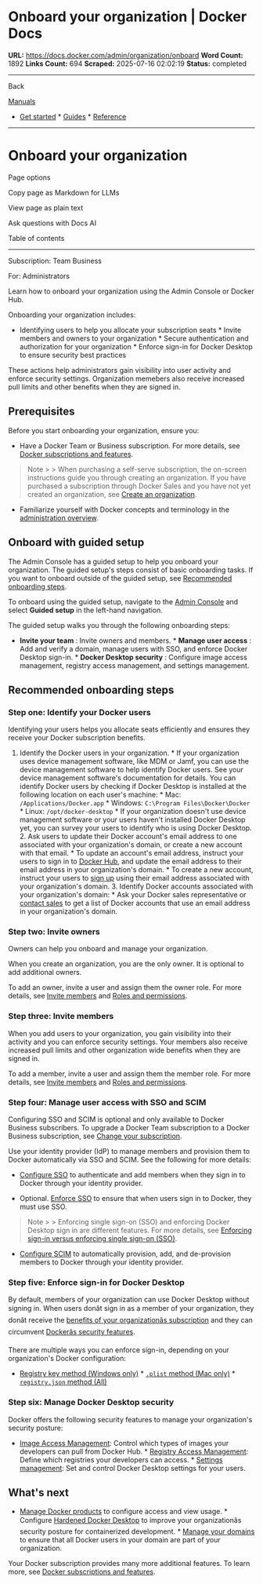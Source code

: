 # Onboard your organization | Docker Docs

**URL:** https://docs.docker.com/admin/organization/onboard
**Word Count:** 1892
**Links Count:** 694
**Scraped:** 2025-07-16 02:02:19
**Status:** completed

---

Back

[Manuals](https://docs.docker.com/manuals/)

  * [Get started](https://docs.docker.com/get-started/)   * [Guides](https://docs.docker.com/guides/)   * [Reference](https://docs.docker.com/reference/)

* * *

# Onboard your organization

Page options

Copy page as Markdown for LLMs

View page as plain text

Ask questions with Docs AI

Table of contents

* * *

Subscription: Team Business

For: Administrators

Learn how to onboard your organization using the Admin Console or Docker Hub.

Onboarding your organization includes:

  * Identifying users to help you allocate your subscription seats   * Invite members and owners to your organization   * Secure authentication and authorization for your organization   * Enforce sign-in for Docker Desktop to ensure security best practices

These actions help administrators gain visibility into user activity and enforce security settings. Organization memebers also receive increased pull limits and other benefits when they are signed in.

## Prerequisites

Before you start onboarding your organization, ensure you:

  * Have a Docker Team or Business subscription. For more details, see [Docker subscriptions and features](https://docs.docker.com/subscription/details/).

> Note >  > When purchasing a self-serve subscription, the on-screen instructions guide you through creating an organization. If you have purchased a subscription through Docker Sales and you have not yet created an organization, see [Create an organization](https://docs.docker.com/admin/organization/orgs/).

  * Familiarize yourself with Docker concepts and terminology in the [administration overview](https://docs.docker.com/admin/).

## Onboard with guided setup

The Admin Console has a guided setup to help you onboard your organization. The guided setup's steps consist of basic onboarding tasks. If you want to onboard outside of the guided setup, see [Recommended onboarding steps](https://docs.docker.com/admin/organization/onboard/#recommended-onboarding-steps).

To onboard using the guided setup, navigate to the [Admin Console](https://app.docker.com) and select **Guided setup** in the left-hand navigation.

The guided setup walks you through the following onboarding steps:

  * **Invite your team** : Invite owners and members.   * **Manage user access** : Add and verify a domain, manage users with SSO, and enforce Docker Desktop sign-in.   * **Docker Desktop security** : Configure image access management, registry access management, and settings management.

## Recommended onboarding steps

### Step one: Identify your Docker users

Identifying your users helps you allocate seats efficiently and ensures they receive your Docker subscription benefits.

  1. Identify the Docker users in your organization.      * If your organization uses device management software, like MDM or Jamf, you can use the device management software to help identify Docker users. See your device management software's documentation for details. You can identify Docker users by checking if Docker Desktop is installed at the following location on each user's machine:        * Mac: `/Applications/Docker.app`        * Windows: `C:\Program Files\Docker\Docker`        * Linux: `/opt/docker-desktop`      * If your organization doesn't use device management software or your users haven't installed Docker Desktop yet, you can survey your users to identify who is using Docker Desktop.   2. Ask users to update their Docker account's email address to one associated with your organization's domain, or create a new account with that email.      * To update an account's email address, instruct your users to sign in to [Docker Hub](https://hub.docker.com), and update the email address to their email address in your organization's domain.      * To create a new account, instruct your users to [sign up](https://hub.docker.com/signup) using their email address associated with your organization's domain.   3. Identify Docker accounts associated with your organization's domain:      * Ask your Docker sales representative or [contact sales](https://www.docker.com/pricing/contact-sales/) to get a list of Docker accounts that use an email address in your organization's domain.

### Step two: Invite owners

Owners can help you onboard and manage your organization.

When you create an organization, you are the only owner. It is optional to add additional owners.

To add an owner, invite a user and assign them the owner role. For more details, see [Invite members](https://docs.docker.com/admin/organization/members/) and [Roles and permissions](https://docs.docker.com/enterprise/security/roles-and-permissions/).

### Step three: Invite members

When you add users to your organization, you gain visibility into their activity and you can enforce security settings. Your members also receive increased pull limits and other organization wide benefits when they are signed in.

To add a member, invite a user and assign them the member role. For more details, see [Invite members](https://docs.docker.com/admin/organization/members/) and [Roles and permissions](https://docs.docker.com/enterprise/security/roles-and-permissions/).

### Step four: Manage user access with SSO and SCIM

Configuring SSO and SCIM is optional and only available to Docker Business subscribers. To upgrade a Docker Team subscription to a Docker Business subscription, see [Change your subscription](https://docs.docker.com/subscription/change/).

Use your identity provider \(IdP\) to manage members and provision them to Docker automatically via SSO and SCIM. See the following for more details:

  * [Configure SSO](https://docs.docker.com/enterprise/security/single-sign-on/configure/) to authenticate and add members when they sign in to Docker through your identity provider.

  * Optional. [Enforce SSO](https://docs.docker.com/enterprise/security/single-sign-on/connect/) to ensure that when users sign in to Docker, they must use SSO.

> Note >  > Enforcing single sign-on \(SSO\) and enforcing Docker Desktop sign in are different features. For more details, see [Enforcing sign-in versus enforcing single sign-on \(SSO\)](https://docs.docker.com/enterprise/security/enforce-sign-in/#enforcing-sign-in-versus-enforcing-single-sign-on-sso).

  * [Configure SCIM](https://docs.docker.com/enterprise/security/provisioning/scim/) to automatically provision, add, and de-provision members to Docker through your identity provider.

### Step five: Enforce sign-in for Docker Desktop

By default, members of your organization can use Docker Desktop without signing in. When users donât sign in as a member of your organization, they donât receive the [benefits of your organizationâs subscription](https://docs.docker.com/subscription/details/) and they can circumvent [Dockerâs security features](https://docs.docker.com/enterprise/security/hardened-desktop/).

There are multiple ways you can enforce sign-in, depending on your organization's Docker configuration:

  * [Registry key method \(Windows only\)](https://docs.docker.com/enterprise/security/enforce-sign-in/methods/#registry-key-method-windows-only)   * [`.plist` method \(Mac only\)](https://docs.docker.com/enterprise/security/enforce-sign-in/methods/#plist-method-mac-only)   * [`registry.json` method \(All\)](https://docs.docker.com/enterprise/security/enforce-sign-in/methods/#registryjson-method-all)

### Step six: Manage Docker Desktop security

Docker offers the following security features to manage your organization's security posture:

  * [Image Access Management](https://docs.docker.com/enterprise/security/hardened-desktop/image-access-management/): Control which types of images your developers can pull from Docker Hub.   * [Registry Access Management](https://docs.docker.com/enterprise/security/hardened-desktop/registry-access-management/): Define which registries your developers can access.   * [Settings management](https://docs.docker.com/enterprise/security/hardened-desktop/settings-management/): Set and control Docker Desktop settings for your users.

## What's next

  * [Manage Docker products](https://docs.docker.com/admin/organization/manage-products/) to configure access and view usage.   * Configure [Hardened Docker Desktop](https://docs.docker.com/desktop/hardened-desktop/) to improve your organizationâs security posture for containerized development.   * [Manage your domains](https://docs.docker.com/enterprise/security/domain-management/) to ensure that all Docker users in your domain are part of your organization.

Your Docker subscription provides many more additional features. To learn more, see [Docker subscriptions and features](https://docs.docker.com/subscription/details/).